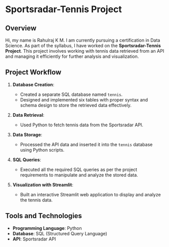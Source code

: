 
# Sportsradar-Tennis Project

## Overview
Hi, my name is Rahulraj K M. I am currently pursuing a certification in Data Science. As part of the syllabus, I have worked on the **Sportsradar-Tennis Project**. This project involves working with tennis data retrieved from an API and managing it efficiently for further analysis and visualization.

## Project Workflow

1. **Database Creation**:
   - Created a separate SQL database named `tennis`.
   - Designed and implemented six tables with proper syntax and schema design to store the retrieved data effectively.

2. **Data Retrieval**:
   - Used Python to fetch tennis data from the Sportsradar API.

3. **Data Storage**:
   - Processed the API data and inserted it into the `tennis` database using Python scripts.

4. **SQL Queries**:
   - Executed all the required SQL queries as per the project requirements to manipulate and analyze the stored data.

5. **Visualization with Streamlit**:
   - Built an interactive Streamlit web application to display and analyze the tennis data.

## Tools and Technologies
- **Programming Language**: Python
- **Database**: SQL (Structured Query Language)
- **API**: Sportsradar API

